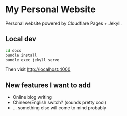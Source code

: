 # My Personal Website

Personal website powered by Cloudflare Pages + Jekyll.

## Local dev
```bash
cd docs
bundle install
bundle exec jekyll serve
```

Then visit [http://localhost:4000](http://localhost:4000)

## New features I want to add
- Online blog writing
- Chinese/English switch? (sounds pretty cool)
- ... something else will come to mind probably